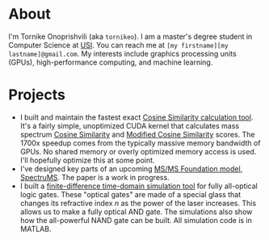 # About

I'm Tornike Onoprishvili (aka `tornikeo`). I am a master's degree student in Computer Science at [USI](https://www.usi.ch/en). You can reach me at `[my firstname][my lastname]@gmail.com`. My interests include graphics processing units (GPUs), high-performance computing, and machine learning.

# Projects

- I built and maintain the fastest exact [Cosine Similarity calculation tool](https://github.com/PangeAI/simms). It's a fairly simple, unoptimized CUDA kernel that calculates mass spectrum [Cosine Similarity](https://matchms.readthedocs.io/en/latest/api/matchms.similarity.CosineGreedy.html) and [Modified Cosine Similarity](https://matchms.readthedocs.io/en/latest/api/matchms.similarity.ModifiedCosine.html) scores. The 1700x speedup comes from the typically massive memory bandwidth of GPUs. No shared memory or overly optimized memory access is used. I'll hopefully optimize this at some point.
- I've designed key parts of an upcoming [MS/MS Foundation model, SpectruMS](https://github.com/tornikeo/cdn/raw/master/assets/spectrums/iccs_presentation.pdf). The paper is a work in progress.
- I built a [finite-difference time-domain simulation tool](https://github.com/tornikeo/optical_nand) for fully all-optical logic gates. These "optical gates" are made of a special glass that changes its refractive index $n$ as the power of the laser increases. This allows us to make a fully optical AND gate. The simulations also show how the all-powerful NAND gate can be built. All simulation code is in MATLAB.
